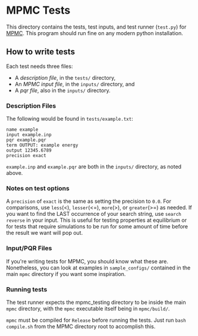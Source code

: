 # MPMC Tests
This directory contains the tests, test inputs, and test runner (`test.py`) for [MPMC](https://github.com/mpmccode/mpmc). This program should run fine on any modern python installation.

## How to write tests
Each test needs three files:

 - A *description file*, in the `tests/` directory, 
 - An *MPMC input file*, in the `inputs/` directory, and
 - A *pqr file*, also in the `inputs/` directory.
 
### Description Files 
 The following would be found in `tests/example.txt`:
 
    name example
    input example.inp
    pqr example.pqr
    term OUTPUT: example energy
    output 12345.6789
    precision exact

`example.inp` and `example.pqr` are both in the `inputs/` directory, as noted above.

### Notes on test options
A `precision` of `exact` is the same as setting the precision to `0.0`.
For comparisons, use `less`(<), `lesser`(<=), `more`(>), or `greater`(>=) as needed.
If you want to find the LAST occurrence of your search string, use `search reverse` in your input. This 
is useful for testing properties at equilibrium or for tests that require simulations to be run for some
amount of time before the result we want will pop out.

### Input/PQR Files
If you're writing tests for MPMC, you should know what these are. Nonetheless, you can look at examples in `sample_configs/`  contained in the main `mpmc` directory if you want some inspiration.

### Running tests
The test runner expects the mpmc_testing directory to be inside the main `mpmc` directory, with
the `mpmc` executable itself being in `mpmc/build/`.

`mpmc` must be compiled for `Release` before running the tests. Just run `bash compile.sh` from
the MPMC directory root to accomplish this.
